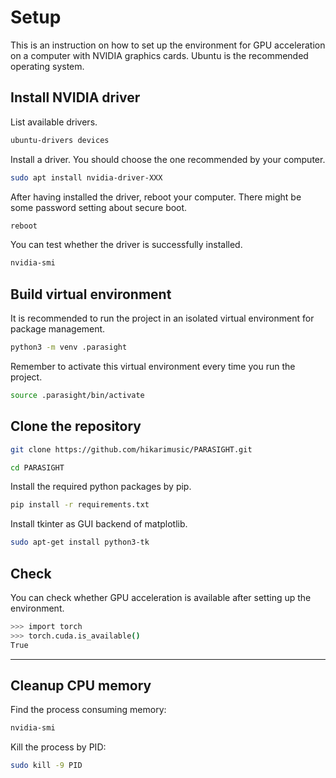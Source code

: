 # Setup

This is an instruction on how to set up the environment for GPU acceleration on a computer with NVIDIA graphics cards. 
Ubuntu is the recommended operating system. 

## Install NVIDIA driver 

List available drivers.

```sh
ubuntu-drivers devices
```

Install a driver. You should choose the one recommended by your computer.

```sh
sudo apt install nvidia-driver-XXX
```

After having installed the driver, reboot your computer. There might be some password setting about secure boot.

```sh
reboot
```

You can test whether the driver is successfully installed.

```sh
nvidia-smi
```

## Build virtual environment

It is recommended to run the project in an isolated virtual environment for package management.

```sh
python3 -m venv .parasight
```

Remember to activate this virtual environment every time you run the project.

```sh
source .parasight/bin/activate
```

## Clone the repository

```sh
git clone https://github.com/hikarimusic/PARASIGHT.git
```

```sh
cd PARASIGHT
```

Install the required python packages by pip.

```sh
pip install -r requirements.txt
```

Install tkinter as GUI backend of matplotlib.

```sh
sudo apt-get install python3-tk
```

## Check 

You can check whether GPU acceleration is available after setting up the environment.

```sh
>>> import torch
>>> torch.cuda.is_available()
True
```

---

## Cleanup CPU memory

Find the process consuming memory:

```sh
nvidia-smi
```

Kill the process by PID:

```sh
sudo kill -9 PID
```
